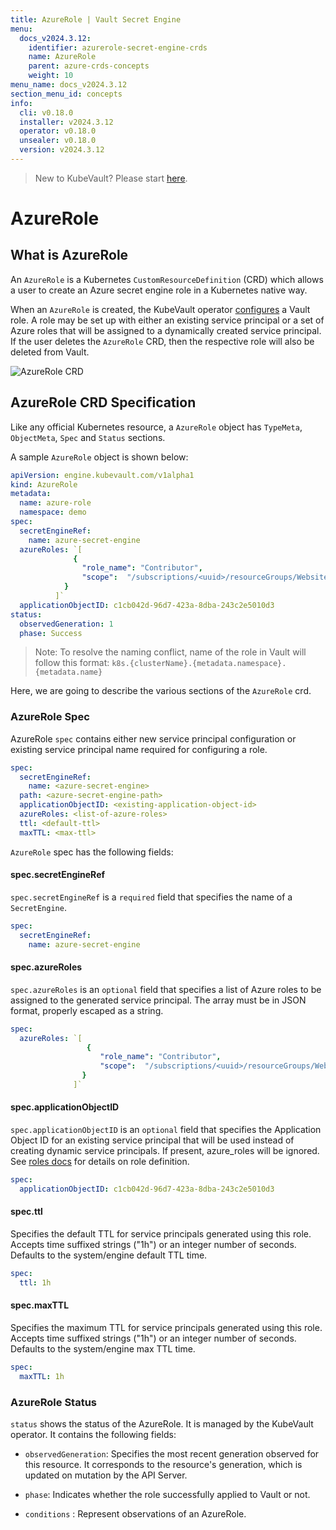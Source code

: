 ```yaml
---
title: AzureRole | Vault Secret Engine
menu:
  docs_v2024.3.12:
    identifier: azurerole-secret-engine-crds
    name: AzureRole
    parent: azure-crds-concepts
    weight: 10
menu_name: docs_v2024.3.12
section_menu_id: concepts
info:
  cli: v0.18.0
  installer: v2024.3.12
  operator: v0.18.0
  unsealer: v0.18.0
  version: v2024.3.12
---
```


> New to KubeVault? Please start [here](/docs/v2024.3.12/concepts/README).

# AzureRole 

## What is AzureRole

An `AzureRole` is a Kubernetes `CustomResourceDefinition` (CRD) which allows a user to create an Azure secret engine role in a Kubernetes native way.

When an `AzureRole` is created, the KubeVault operator [configures](https://www.vaultproject.io/docs/secrets/azure/index.html#setup) a Vault role.
A role may be set up with either an existing service principal or a set of Azure roles that will be assigned to a dynamically created service principal.
If the user deletes the `AzureRole` CRD, then the respective role will also be deleted from Vault.

![AzureRole CRD](/docs/v2024.3.12/images/concepts/azure_role.svg)

## AzureRole CRD Specification

Like any official Kubernetes resource, a `AzureRole` object has `TypeMeta`, `ObjectMeta`, `Spec` and `Status` sections.

A sample `AzureRole` object is shown below:

```yaml
apiVersion: engine.kubevault.com/v1alpha1
kind: AzureRole
metadata:
  name: azure-role
  namespace: demo
spec:
  secretEngineRef:
    name: azure-secret-engine
  azureRoles: `[
              {
                "role_name": "Contributor",
                "scope":  "/subscriptions/<uuid>/resourceGroups/Website"
            }
          ]`
  applicationObjectID: c1cb042d-96d7-423a-8dba-243c2e5010d3
status:
  observedGeneration: 1
  phase: Success
```

> Note: To resolve the naming conflict, name of the role in Vault will follow this format: `k8s.{clusterName}.{metadata.namespace}.{metadata.name}`

Here, we are going to describe the various sections of the `AzureRole` crd.

### AzureRole Spec

AzureRole `spec` contains either new service principal configuration or existing service principal name required for configuring a role.

```yaml
spec:
  secretEngineRef:
    name: <azure-secret-engine>
  path: <azure-secret-engine-path>
  applicationObjectID: <existing-application-object-id>
  azureRoles: <list-of-azure-roles>
  ttl: <default-ttl>
  maxTTL: <max-ttl>
```

`AzureRole` spec has the following fields:

#### spec.secretEngineRef

`spec.secretEngineRef` is a `required` field that specifies the name of a `SecretEngine`.

```yaml
spec:
  secretEngineRef:
    name: azure-secret-engine
```

#### spec.azureRoles

`spec.azureRoles` is an `optional` field that specifies a list of Azure roles to be assigned to the generated service principal. The array must be in JSON format, properly escaped as a string.

```yaml
spec:
  azureRoles: `[
                 {
                    "role_name": "Contributor",
                    "scope":  "/subscriptions/<uuid>/resourceGroups/Website"
                }
              ]`
```

#### spec.applicationObjectID

`spec.applicationObjectID` is an `optional` field that specifies  the Application Object ID for an existing service principal that will be used instead of creating dynamic service principals. If present, azure_roles will be ignored. See [roles docs](https://www.vaultproject.io/docs/secrets/azure/index.html#roles) for details on role definition.

```yaml
spec:
  applicationObjectID: c1cb042d-96d7-423a-8dba-243c2e5010d3
```

#### spec.ttl

Specifies the default TTL for service principals generated using this role. Accepts time suffixed strings ("1h") or an integer number of seconds. Defaults to the system/engine default TTL time.

```yaml
spec:
  ttl: 1h
```

#### spec.maxTTL

Specifies the maximum TTL for service principals generated using this role. Accepts time suffixed strings ("1h") or an integer number of seconds. Defaults to the system/engine max TTL time.

```yaml
spec:
  maxTTL: 1h
```

### AzureRole Status

`status` shows the status of the AzureRole. It is managed by the KubeVault operator. It contains the following fields:

- `observedGeneration`: Specifies the most recent generation observed for this resource. It corresponds to the resource's generation, which is updated on mutation by the API Server.

- `phase`: Indicates whether the role successfully applied to Vault or not.

- `conditions` : Represent observations of an AzureRole.
